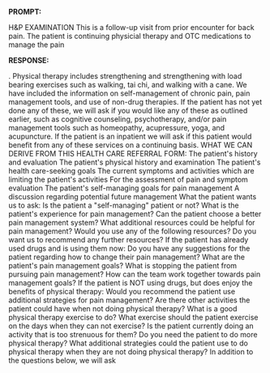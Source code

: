 **PROMPT:**

H&P EXAMINATION This is a follow-up visit from prior encounter for back pain. The patient is continuing physicial therapy and OTC medications to manage the pain

**RESPONSE:**

 . Physical therapy includes strengthening and strengthening with load bearing exercises such as walking, tai chi, and walking with a cane. We have included the information on self-management of chronic pain, pain management tools, and use of non-drug therapies. If the patient has not yet done any of these, we will ask if you would like any of these as outlined earlier, such as cognitive counseling, psychotherapy, and/or pain management tools such as homeopathy, acupressure, yoga, and acupuncture. If the patient is an inpatient we will ask if this patient would benefit from any of these services on a continuing basis.  WHAT WE CAN DERIVE FROM THIS HEALTH CARE REFERRAL FORM:  The patient's history and evaluation  The patient's physical history and examination  The patient's health care-seeking goals  The current symptoms and activities which are limiting the patient's activities  For the assessment of pain and symptom evaluation  The patient's self-managing goals for pain management  A discussion regarding potential future management  What the patient wants us to ask:  Is the patient a "self-managing" patient or not?  What is the patient's experience for pain management?  Can the patient choose a better pain management system?  What additional resources could be helpful for pain management?  Would you use any of the following resources? Do you want us to recommend any further resources?  If the patient has already used drugs and is using them now:  Do you have any suggestions for the patient regarding how to change their pain management?  What are the patient's pain management goals?  What is stopping the patient from pursuing pain management?  How can the team work together towards pain management goals?  If the patient is NOT using drugs, but does enjoy the benefits of physical therapy:  Would you recommend the patient use additional strategies for pain management?  Are there other activities the patient could have when not doing physical therapy?  What is a good physical therapy exercise to do?  What exercise should the patient exercise on the days when they can not exercise?  Is the patient currently doing an activity that is too strenuous for them?  Do you need the patient to do more physical therapy?  What additional strategies could the patient use to do physical therapy when they are not doing physical therapy?  In addition to the questions below, we will ask